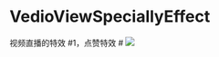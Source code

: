 # VedioViewSpeciallyEffect
视频直播的特效
#1，点赞特效 #
![](https://github.com/dy60420667/VedioViewSpeciallyEffect/blob/master/vedio_love.jpg)